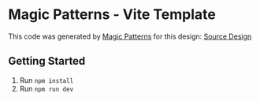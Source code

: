 # Magic Patterns - Vite Template

This code was generated by [Magic Patterns](https://magicpatterns.com) for this design: [Source Design](https://www.magicpatterns.com/c/3pe6lxyjcowmalp5ffsasu)

## Getting Started

1. Run `npm install`
2. Run `npm run dev`
